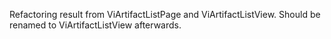 Refactoring result from ViArtifactListPage and ViArtifactListView. Should be renamed to ViArtifactListView afterwards.